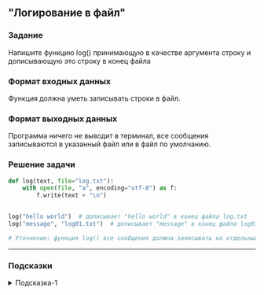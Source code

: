 ## "Логирование в файл"

### Задание

Напишите функцию log() принимающую в качестве аргумента строку и дописывающую это строку в конец файла

### Формат входных данных

Функция должна уметь записывать строки в файл.

### Формат выходных данных

Программа ничего не выводит в терминал, все сообщения записываются в указанный файл или в файл по умолчанию.

### Решение задачи

```python
def log(text, file="log.txt"):
    with open(file, "a", encoding="utf-8") as f:
        f.write(text + "\n")


log("hello world")  # дописывает "hello world" в конец файла log.txt
log("message", "log01.txt")  # дописывает "message" в конец файла log01.txt

# Уточнение: функция log() все сообщения должна записывать на отдельных строках
```

---

### Подсказки

<details>
<summary>Подсказка-1</summary>
Т.к. вам нужно дописывать информацию, открывайте файл на "дозапись" используя ключ "a".

Предварительно изучите, как работает программа, пытаясь дописать информацию в файл, которого нет.
</details>
